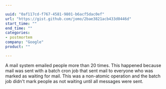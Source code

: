 ```yaml
---

uuid: "0af117cd-f767-4581-9801-b6acf5dac0ef"
url: "https://gist.github.com/jomo/2bae3821acb433d0446d"
start_time: ""
end_time: ""
categories:
- postmortem
company: "Google"
product: ""

---
```


A mail system emailed people more than 20 times. This happened because mail was sent with a batch cron job that sent mail to everyone who was marked as waiting for mail. This was a non-atomic operation and the batch job didn't mark people as not waiting until all messages were sent.
